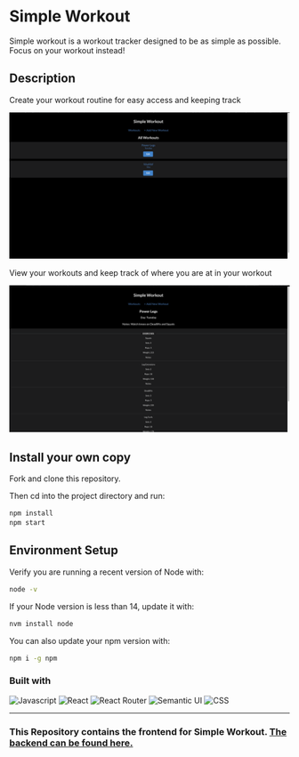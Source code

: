 # Simple Workout
Simple workout is a workout tracker designed to be as simple as possible. Focus on your workout instead!

## Description

Create your workout routine for easy access and keeping track

![Screenshot](src/Images/Simple_Workout_Homepage.png)

View your workouts and keep track of where you are at in your workout

![Screenshot](src/Images/Workout_Example.png)

## Install your own copy

Fork and clone this repository.

Then cd into the project directory and run: 
```sh
npm install
npm start 
```

## Environment Setup

Verify you are running a recent version of Node with:

```sh
node -v
```

If your Node version is less than 14, update it with:

```sh
nvm install node
```

You can also update your npm version with:

```sh
npm i -g npm
```

### Built with

<div align="left">

<img alt="Javascript" src="https://camo.githubusercontent.com/93c855ae825c1757f3426f05a05f4949d3b786c5b22d0edb53143a9e8f8499f6/68747470733a2f2f696d672e736869656c64732e696f2f62616467652f4a6176615363726970742d3332333333303f7374796c653d666f722d7468652d6261646765266c6f676f3d6a617661736372697074266c6f676f436f6c6f723d463744463145">
<img alt="React" src="https://camo.githubusercontent.com/268ac512e333b69600eb9773a8f80b7a251f4d6149642a50a551d4798183d621/68747470733a2f2f696d672e736869656c64732e696f2f62616467652f52656163742d3230323332413f7374796c653d666f722d7468652d6261646765266c6f676f3d7265616374266c6f676f436f6c6f723d363144414642">
<img alt="React Router" src="https://camo.githubusercontent.com/4f9d20f3a284d2f6634282f61f82a62e99ee9906537dc9859decfdc9efbb51ec/68747470733a2f2f696d672e736869656c64732e696f2f62616467652f52656163745f526f757465722d4341343234353f7374796c653d666f722d7468652d6261646765266c6f676f3d72656163742d726f75746572266c6f676f436f6c6f723d7768697465">
<img alt="Semantic UI" src="https://camo.githubusercontent.com/4f48a30113b19a8aad382b07da195293fab2c32553fdc26e4fd0e7d220877570/68747470733a2f2f696d672e736869656c64732e696f2f62616467652f53656d616e74696355492d3532663363663f7374796c653d666c6174266c6f676f3d73656d616e74696375697265616374">
<img alt="CSS" src="https://camo.githubusercontent.com/3a0f693cfa032ea4404e8e02d485599bd0d192282b921026e89d271aaa3d7565/68747470733a2f2f696d672e736869656c64732e696f2f62616467652f435353332d3135373242363f7374796c653d666f722d7468652d6261646765266c6f676f3d63737333266c6f676f436f6c6f723d7768697465">
</div>

---

### This Repository contains the frontend for Simple Workout. [The backend can be found here.](https://github.com/Zio-4/simple-workout-backend)
